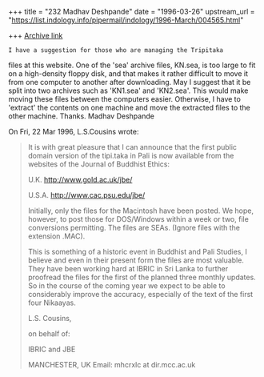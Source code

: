 +++
title = "232 Madhav Deshpande"
date = "1996-03-26"
upstream_url = "https://list.indology.info/pipermail/indology/1996-March/004565.html"

+++
[Archive link](https://list.indology.info/pipermail/indology/1996-March/004565.html)

	I have a suggestion for those who are managing the Tripitaka 
files at this website.  One of the 'sea' archive files, KN.sea, is too 
large to fit on a high-density floppy disk, and that makes it rather 
difficult to move it from one computer to another after downloading.  May 
I suggest that it be split into two archives such as 'KN1.sea' and 
'KN2.sea'.  This would make moving these files between the computers 
easier.  Otherwise, I have to 'extract' the contents on one machine and 
move the extracted files to the other machine.
	Thanks.
		Madhav Deshpande

On Fri, 22 Mar 1996, L.S.Cousins wrote:

> It is with great pleasure that I can announce that the first public domain
> version of the tipi.taka in Pali is now available from the websites of the
> Journal of Buddhist Ethics:
> 
> U.K.
> http://www.gold.ac.uk/jbe/
> 
> U.S.A.
> http://www.cac.psu.edu/jbe/
> 
> Initially, only the files for the Macintosh have been posted. We hope,
> however, to post those for DOS/Windows within a week or two, file
> conversions permitting. The files are SEAs. (Ignore files with the
> extension .MAC).
> 
> This is something of a historic event in Buddhist and Pali Studies, I
> believe and even in their present form the files are most valuable. They
> have been working hard at IBRIC in Sri Lanka to further proofread the files
> for the first of the planned three monthly updates. So in the course of the
> coming year we expect to be able to considerably improve the accuracy,
> especially of the text of the first four Nikaayas.
> 
> L.S. Cousins,
> 
> on behalf of:
> 
> IBRIC and JBE
> 
> MANCHESTER, UK
> Email: mhcrxlc at dir.mcc.ac.uk
> 
> 
> 
> 




